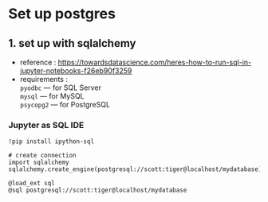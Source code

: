 
# Set up postgres 
## 1. set up with sqlalchemy 
* reference : https://towardsdatascience.com/heres-how-to-run-sql-in-jupyter-notebooks-f26eb90f3259
* requirements :  
`pyodbc` — for SQL Server  
`mysql` — for MySQL  
`psycopg2` — for PostgreSQL  

### Jupyter as SQL IDE 
```
!pip install ipython-sql

# create connection 
import sqlalchemy
sqlalchemy.create_engine(postgresql://scott:tiger@localhost/mydatabase)

@load_ext sql
@sql postgresql://scott:tiger@localhost/mydatabase
```
